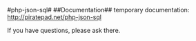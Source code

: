 #php-json-sql#
##Documentation##
temporary documentation: http://piratepad.net/php-json-sql

If you have questions, please ask there.